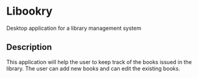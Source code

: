 # Libookry
Desktop application for a library management system 

## Description
This application will help the user to keep track of the books issued in the library. 
The user can add new books and can edit the existing books.  


